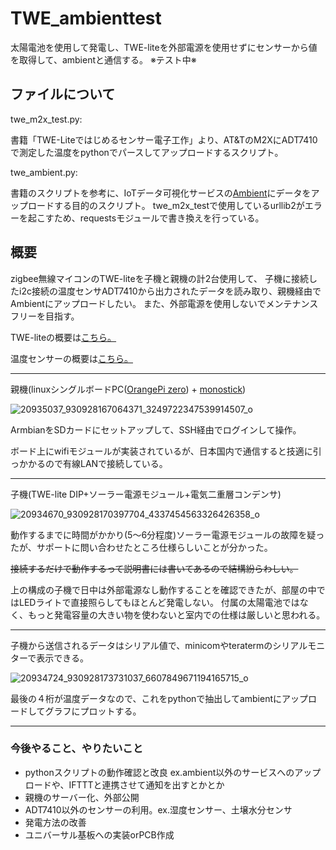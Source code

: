 # TWE_ambienttest
太陽電池を使用して発電し、TWE-liteを外部電源を使用せずにセンサーから値を取得して、ambientと通信する。 ※テスト中※

## ファイルについて
twe_m2x_test.py:

書籍「TWE-Liteではじめるセンサー電子工作」より、AT&TのM2XにADT7410で測定した温度をpythonでパースしてアップロードするスクリプト。

twe_ambient.py:

書籍のスクリプトを参考に、IoTデータ可視化サービスの[Ambient](https://ambidata.io/)にデータをアップロードする目的のスクリプト。
twe_m2x_testで使用しているurllib2がエラーを起こすため、requestsモジュールで書き換えを行っている。

## 概要
zigbee無線マイコンのTWE-liteを子機と親機の計2台使用して、
子機に接続したi2c接続の温度センサADT7410から出力されたデータを読み取り、親機経由でAmbientにアップロードしたい。
また、外部電源を使用しないでメンテナンスフリーを目指す。

TWE-liteの概要は[こちら。](https://mono-wireless.com/jp/products/index.html)

温度センサーの概要は[こちら。](http://akizukidenshi.com/catalog/g/gM-06675/)

------------------------------------

親機(linuxシングルボードPC([OrangePi zero](https://ja.aliexpress.com/store/product/New-Orange-Pi-Zero-H2-Quad-Core-Open-source-development-board-beyond-Raspberry-Pi/1553371_32760774493.html?channel=twinner)) + [monostick](https://mono-wireless.com/jp/products/MoNoStick/index.html))

![20935037_930928167064371_3249722347539914507_o](https://user-images.githubusercontent.com/22868285/58178324-f49d9f80-7ce0-11e9-955c-439d41c9f3fb.jpg)

ArmbianをSDカードにセットアップして、SSH経由でログインして操作。

ボード上にwifiモジュールが実装されているが、日本国内で通信すると技適に引っかかるので有線LANで接続している。

------------------------------------

子機(TWE-lite DIP+ソーラー電源モジュール+電気二重層コンデンサ)


![20934670_930928170397704_4337454563326426358_o](https://user-images.githubusercontent.com/22868285/58179696-a9d15700-7ce3-11e9-8803-04cfc4c37a2d.jpg)

動作するまでに時間がかかり(5〜6分程度)ソーラー電源モジュールの故障を疑ったが、サポートに問い合わせたところ仕様らしいことが分かった。

~~接続するだけで動作するって説明書には書いてあるので結構紛らわしい。~~

上の構成の子機で日中は外部電源なし動作することを確認できたが、部屋の中ではLEDライトで直接照らしてもほとんど発電しない。
付属の太陽電池ではなく、もっと発電容量の大きい物を使わないと室内での仕様は厳しいと思われる。

------------------------------------

子機から送信されるデータはシリアル値で、minicomやteratermのシリアルモニターで表示できる。

![20934724_930928173731037_6607849671194165715_o](https://user-images.githubusercontent.com/22868285/58179697-a9d15700-7ce3-11e9-8d06-83b16810ef54.jpg)

最後の４桁が温度データなので、これをpythonで抽出してambientにアップロードしてグラフにプロットする。

------------------------------------

### 今後やること、やりたいこと
- pythonスクリプトの動作確認と改良 ex.ambient以外のサービスへのアップロードや、IFTTTと連携させて通知を出すとかとか
- 親機のサーバー化、外部公開
- ADT7410以外のセンサーの利用。ex.湿度センサー、土壌水分センサ
- 発電方法の改善
- ユニバーサル基板への実装orPCB作成
